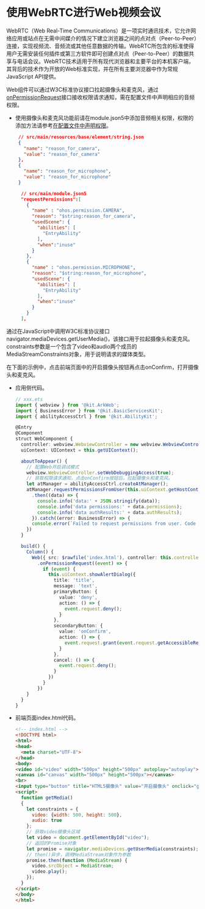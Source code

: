 # 使用WebRTC进行Web视频会议

WebRTC（Web Real-Time Communications）是一项实时通讯技术，它允许网络应用或站点在无需中间媒介的情况下建立浏览器之间的点对点（Peer-to-Peer）连接，实现视频流、音频流或其他任意数据的传输。WebRTC所包含的标准使得用户无需安装任何插件或第三方软件即可创建点对点（Peer-to-Peer）的数据共享与电话会议。WebRTC技术适用于所有现代浏览器和主要平台的本机客户端，其背后的技术作为开放的Web标准实现，并在所有主要浏览器中作为常规JavaScript API提供。

Web组件可以通过W3C标准协议接口拉起摄像头和麦克风，通过[onPermissionRequest](../reference/apis-arkweb/ts-basic-components-web.md#onpermissionrequest9)接口接收权限请求通知，需在配置文件中声明相应的音频权限。

- 使用摄像头和麦克风功能前请在module.json5中添加音频相关权限，权限的添加方法请参考[在配置文件中声明权限](../security/AccessToken/declare-permissions.md)。

   ```json
    // src/main/resources/base/element/string.json
    {
      "name": "reason_for_camera",
      "value": "reason_for_camera"
    },
    {
      "name": "reason_for_microphone",
      "value": "reason_for_microphone"
    }
  ```

  ```json
    // src/main/module.json5
    "requestPermissions":[
      {
        "name" : "ohos.permission.CAMERA",
        "reason": "$string:reason_for_camera",
        "usedScene": {
          "abilities": [
            "EntryAbility"
          ],
          "when":"inuse"
        }
      },
      {
        "name" : "ohos.permission.MICROPHONE",
        "reason": "$string:reason_for_microphone",
        "usedScene": {
          "abilities": [
            "EntryAbility"
          ],
          "when":"inuse"
        }
      }
    ],
   ```

通过在JavaScript中调用W3C标准协议接口navigator.mediaDevices.getUserMedia()，该接口用于拉起摄像头和麦克风。constraints参数是一个包含了video和audio两个成员的MediaStreamConstraints对象，用于说明请求的媒体类型。

在下面的示例中，点击前端页面中的开启摄像头按钮再点击onConfirm，打开摄像头和麦克风。

- 应用侧代码。

  ```ts
  // xxx.ets
  import { webview } from '@kit.ArkWeb';
  import { BusinessError } from '@kit.BasicServicesKit';
  import { abilityAccessCtrl } from '@kit.AbilityKit';

  @Entry
  @Component
  struct WebComponent {
    controller: webview.WebviewController = new webview.WebviewController();
    uiContext: UIContext = this.getUIContext();

    aboutToAppear() {
      // 配置Web开启调试模式
      webview.WebviewController.setWebDebuggingAccess(true);
      // 获取权限请求通知，点击onConfirm按钮后，拉起摄像头和麦克风。
      let atManager = abilityAccessCtrl.createAtManager();
      atManager.requestPermissionsFromUser(this.uiContext.getHostContext(), ['ohos.permission.CAMERA', 'ohos.permission.MICROPHONE'])
        .then((data) => {
          console.info('data:' + JSON.stringify(data));
          console.info('data permissions:' + data.permissions);
          console.info('data authResults:' + data.authResults);
        }).catch((error: BusinessError) => {
        console.error(`Failed to request permissions from user. Code is ${error.code}, message is ${error.message}`);
      })
    }

    build() {
      Column() {
        Web({ src: $rawfile('index.html'), controller: this.controller })
          .onPermissionRequest((event) => {
            if (event) {
              this.uiContext.showAlertDialog({
                title: 'title',
                message: 'text',
                primaryButton: {
                  value: 'deny',
                  action: () => {
                    event.request.deny();
                  }
                },
                secondaryButton: {
                  value: 'onConfirm',
                  action: () => {
                    event.request.grant(event.request.getAccessibleResource());
                  }
                },
                cancel: () => {
                  event.request.deny();
                }
              })
            }
          })
      }
    }
  }
  ```

- 前端页面index.html代码。

  ```html
  <!-- index.html -->
  <!DOCTYPE html>
  <html>
  <head>
    <meta charset="UTF-8">
  </head>
  <body>
  <video id="video" width="500px" height="500px" autoplay="autoplay"></video>
  <canvas id="canvas" width="500px" height="500px"></canvas>
  <br>
  <input type="button" title="HTML5摄像头" value="开启摄像头" onclick="getMedia()"/>
  <script>
    function getMedia()
    {
      let constraints = {
        video: {width: 500, height: 500},
        audio: true
      };
      // 获取video摄像头区域
      let video = document.getElementById("video");
      // 返回的Promise对象
      let promise = navigator.mediaDevices.getUserMedia(constraints);
      // then()异步，调用MediaStream对象作为参数
      promise.then(function (MediaStream) {
        video.srcObject = MediaStream;
        video.play();
      });
    }
  </script>
  </body>
  </html>
  ```